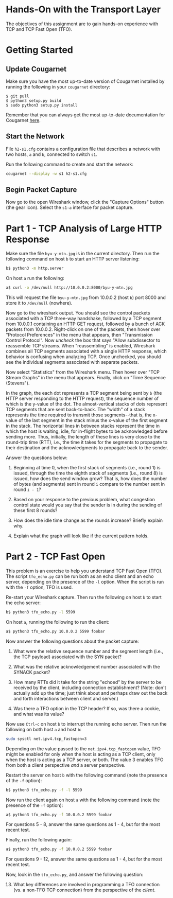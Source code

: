 # Hands-On with the Transport Layer

The objectives of this assignment are to gain hands-on experience with TCP and
TCP Fast Open (TFO).


# Getting Started

 
## Update Cougarnet

Make sure you have the most up-to-date version of Cougarnet installed by
running the following in your `cougarnet` directory:

```
$ git pull
$ python3 setup.py build
$ sudo python3 setup.py install
```

Remember that you can always get the most up-to-date documentation for
Cougarnet [here](https://github.com/cdeccio/cougarnet/blob/main/README.md).


## Start the Network

File `h2-s1.cfg` contains a configuration file that describes a network with
two hosts, `a` and `b`, connected to switch `s1`.

Run the following command to create and start the network:

```bash
cougarnet --display -w s1 h2-s1.cfg
```


## Begin Packet Capture
Now go to the open Wireshark window, click the "Capture Options" button (the
gear icon).  Select the `s1-a` interface for packet capture.


# Part 1 - TCP Analysis of Large HTTP Response

Make sure the file `byu-y-mtn.jpg` is in the current directory.  Then run the
following command on host `b` to start an HTTP server listening:

```bash
b$ python3 -m http.server
```

On host `a` run the following:

```bash
a$ curl -o /dev/null http://10.0.0.2:8000/byu-y-mtn.jpg
```

This will request the file `byu-y-mtn.jpg` from 10.0.0.2 (host `b`) port 8000
and store it to `/dev/null` (nowhere).

Now go to the wireshark output.  You should see the control packets associated
with a TCP three-way handshake, followed by a TCP segment from 10.0.0.1
containing an HTTP GET request, followed by a bunch of ACK packets from
10.0.0.2.  Right-click on one of the packets, then hover over "Protocol
Preferences" in the menu that appears, then "Transmission Control Protocol".
Now _uncheck_ the box that says "Allow subdissector to reassemble TCP streams.
When "reassembling" is enabled, Wireshark combines all TCP segments associated
with a single HTTP response, which behavior is confusing when analyzing TCP.
Once unchecked, you should see the individual segments associated with separate
packets.

Now select "Statistics" from the Wireshark menu.  Then hover over "TCP Stream
Graphs" in the menu that appears.  Finally, click on "Time Sequence (Stevens").

In the graph, the each dot represents a TCP segment being sent by `b` (the HTTP
server responding to the HTTP request), the sequence number of which is the
y-value of the dot.  The almost-vertical stacks of dots represent TCP segments
that are sent back-to-back.  The "width" of a stack represents the time
required to transmit those segments--that is, the x-value of the last segment
in the stack minus the x-value of the first segment in the stack.  The
horizontal lines in between stacks represent the time in which the host is
waiting, idle, for in-flight bytes to be acknowledged before sending more.
Thus, initially, the length of these lines is very close to the round-trip time
(RTT), i.e., the time it takes for the segments to propagate to their
destination and the acknowledgments to propagate back to the sender.  

Answer the questions below:

 1. Beginning at time 0, when the first stack of segments (i.e., round 1) is
    issued, through the time the eighth stack of segments (i.e., round 8) is
    issued, how does the send window grow?  That is, how does the number of
    bytes (and segments) sent in round `i` compare to the number sent in round
    `i - 1`?

 2. Based on your response to the previous problem, what congestion control
    state would you say that the sender is in during the sending of these first
    8 rounds?

 3. How does the idle time change as the rounds increase?  Briefly explain why.

 4. Explain what the graph will look like if the current pattern holds.


# Part 2 - TCP Fast Open

This problem is an exercise to help you understand TCP Fast Open (TFO).  The
script `tfo_echo.py` can be run both as an echo client and an echo server,
depending on the presence of the `-l` option.  When the script is run with the
`-f` option, TFO is used.

Re-start your Wireshark capture.  Then run the following on host `b` to start
the echo server:

```bash
b$ python3 tfo_echo.py -l 5599
```

On host `a`, running the following to run the client:

```bash
a$ python3 tfo_echo.py 10.0.0.2 5599 foobar
```

Now answer the following questions about the packet capture:

 1. What were the relative sequence number and the segment length (i.e., the
    TCP payload) associated with the SYN packet?

 2. What was the relative acknowledgement number associated with the SYNACK packet?

 3. How many RTTs did it take for the string "echoed" by the server to be
    received by the client, including connection establishment?  (Note: don't
    actually add up the time; just think about and perhaps draw out the back
    and forth interactions between client and server.)

 4. Was there a TFO option in the TCP header?  If so, was there a cookie, and
    what was its value?

Now use `Ctrl`-`c` on host `b` to interrupt the running echo server.  Then run
the following on both host `a` and host `b`:

```bash
sudo sysctl net.ipv4.tcp_fastopen=3
```

Depending on the value passed to the `net.ipv4.tcp_fastopen` value, TFO might
be enabled for only when the host is acting as a TCP client, only when the host
is acting as a TCP server, or both.  The value 3 enables TFO from both a client
perspective _and_ a server perspective.

Restart the server on host `b` with the following command (note the presence of
the `-f` option):

```bash
b$ python3 tfo_echo.py -f -l 5599
```

Now run the client again on host `a` with the following command (note the
presence of the `-f` option):

```bash
a$ python3 tfo_echo.py -f 10.0.0.2 5599 foobar
```

For questions 5 - 8, answer the same questions as 1 - 4, but for the most
recent test.

Finally, run the following again:

```bash
a$ python3 tfo_echo.py -f 10.0.0.2 5599 foobar
```

For questions 9 - 12, answer the same questions as 1 - 4, but for the most
recent test.

Now, look in the `tfo_echo.py`, and answer the following question:

 13. What key differences are involved in programming a TFO connection (vs. a
     non-TFO TCP connection) from the perspective of the _client_.
